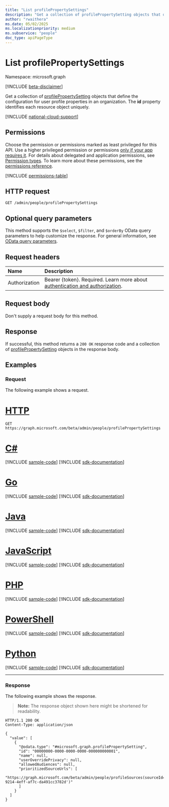```yaml
---
title: "List profilePropertySettings"
description: "Get a collection of profilePropertySetting objects that define the configuration for user profile properties in an organization."
author: "rwaithera"
ms.date: 05/02/2025
ms.localizationpriority: medium
ms.subservice: "people"
doc_type: apiPageType
---
```


# List profilePropertySettings

Namespace: microsoft.graph

[!INCLUDE [beta-disclaimer](../../includes/beta-disclaimer.md)]

Get a collection of [profilePropertySetting](../resources/profilepropertysetting.md) objects that define the configuration for user profile properties in an organization. The **id** property identifies each resource object uniquely.

[!INCLUDE [national-cloud-support](../../includes/global-only.md)]

## Permissions

Choose the permission or permissions marked as least privileged for this API. Use a higher privileged permission or permissions [only if your app requires it](/graph/permissions-overview#best-practices-for-using-microsoft-graph-permissions). For details about delegated and application permissions, see [Permission types](/graph/permissions-overview#permission-types). To learn more about these permissions, see the [permissions reference](/graph/permissions-reference).

<!-- { "blockType": "permissions", "name": "peopleadminsettings_list_profilepropertysettings" } -->
[!INCLUDE [permissions-table](../includes/permissions/peopleadminsettings-list-profilepropertysettings-permissions.md)]

## HTTP request

<!-- {
  "blockType": "ignored"
}
-->
```http
GET /admin/people/profilePropertySettings
```

## Optional query parameters

This method supports the `$select`, `$filter`, and `$orderBy` OData query parameters to help customize the response. For general information, see [OData query parameters](/graph/query-parameters).

## Request headers

|Name|Description|
|:---|:---|
|Authorization|Bearer {token}. Required. Learn more about [authentication and authorization](/graph/auth/auth-concepts).|

## Request body

Don't supply a request body for this method.

## Response

If successful, this method returns a `200 OK` response code and a collection of [profilePropertySetting](../resources/profilepropertysetting.md) objects in the response body.

## Examples

### Request

The following example shows a request.
# [HTTP](#tab/http)
<!-- {
  "blockType": "request",
  "name": "list_profilepropertysetting"
}
-->
```http
GET https://graph.microsoft.com/beta/admin/people/profilePropertySettings
```

# [C#](#tab/csharp)
[!INCLUDE [sample-code](../includes/snippets/csharp/list-profilepropertysetting-csharp-snippets.md)]
[!INCLUDE [sdk-documentation](../includes/snippets/snippets-sdk-documentation-link.md)]

# [Go](#tab/go)
[!INCLUDE [sample-code](../includes/snippets/go/list-profilepropertysetting-go-snippets.md)]
[!INCLUDE [sdk-documentation](../includes/snippets/snippets-sdk-documentation-link.md)]

# [Java](#tab/java)
[!INCLUDE [sample-code](../includes/snippets/java/list-profilepropertysetting-java-snippets.md)]
[!INCLUDE [sdk-documentation](../includes/snippets/snippets-sdk-documentation-link.md)]

# [JavaScript](#tab/javascript)
[!INCLUDE [sample-code](../includes/snippets/javascript/list-profilepropertysetting-javascript-snippets.md)]
[!INCLUDE [sdk-documentation](../includes/snippets/snippets-sdk-documentation-link.md)]

# [PHP](#tab/php)
[!INCLUDE [sample-code](../includes/snippets/php/list-profilepropertysetting-php-snippets.md)]
[!INCLUDE [sdk-documentation](../includes/snippets/snippets-sdk-documentation-link.md)]

# [PowerShell](#tab/powershell)
[!INCLUDE [sample-code](../includes/snippets/powershell/list-profilepropertysetting-powershell-snippets.md)]
[!INCLUDE [sdk-documentation](../includes/snippets/snippets-sdk-documentation-link.md)]

# [Python](#tab/python)
[!INCLUDE [sample-code](../includes/snippets/python/list-profilepropertysetting-python-snippets.md)]
[!INCLUDE [sdk-documentation](../includes/snippets/snippets-sdk-documentation-link.md)]

---

### Response

The following example shows the response.
>**Note:** The response object shown here might be shortened for readability.
<!-- {
  "blockType": "response",
  "truncated": true,
  "@odata.type": "Collection(microsoft.graph.profilePropertySetting)"
}
-->
```http
HTTP/1.1 200 OK
Content-Type: application/json

{
  "value": [
    {
      "@odata.type": "#microsoft.graph.profilePropertySetting",
      "id": "00000000-0000-0000-0000-000000000001",
      "name": null,
      "userOverridePrivacy": null,
      "allowedAudiences": null,
      "prioritizedSourceUrls": [
        "https://graph.microsoft.com/beta/admin/people/profileSources(sourceId='4ce763dd-9214-4eff-af7c-da491cc3782d')"
      ]
    }
  ]
}
```

